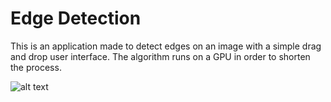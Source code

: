 # Edge Detection

This is an application made to detect edges on an image with a simple drag and drop user interface. The algorithm runs on a GPU in order to shorten the process.

![alt text](https://i.postimg.cc/FR3zLHHL/edge-detector.jpg)